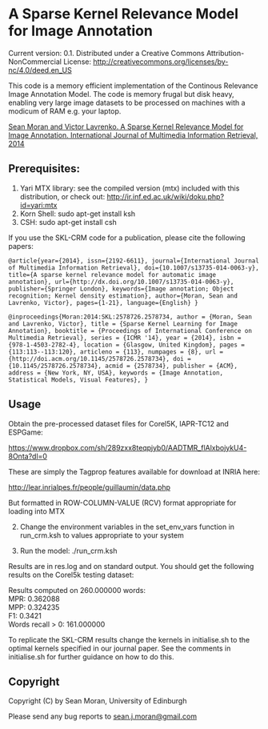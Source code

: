 # A Sparse Kernel Relevance Model for Image Annotation

Current version: 0.1. Distributed under a Creative Commons Attribution-NonCommercial License: http://creativecommons.org/licenses/by-nc/4.0/deed.en_US

This code is a memory efficient implementation of the Continous Relevance Image Annotation Model. The code is memory frugal but disk heavy, enabling very large image datasets to be processed on machines with a modicum of RAM e.g. your laptop.

[Sean Moran and Victor Lavrenko. A Sparse Kernel Relevance Model for Image Annotation. International Journal of Multimedia Information Retrieval, 2014](http://link.springer.com/article/10.1007%2Fs13735-014-0063-y)

## Prerequisites:

1. Yari MTX library: see the compiled version (mtx) included with this distribution, or check out: http://ir.inf.ed.ac.uk/wiki/doku.php?id=yari:mtx
2. Korn Shell: sudo apt-get install ksh
3. CSH: sudo apt-get install csh

If you use the SKL-CRM code for a publication, please cite the following papers:

```
@article{year={2014}, issn={2192-6611}, journal={International Journal of Multimedia Information Retrieval}, doi={10.1007/s13735-014-0063-y}, title={A sparse kernel relevance model for automatic image annotation}, url={http://dx.doi.org/10.1007/s13735-014-0063-y}, publisher={Springer London}, keywords={Image annotation; Object recognition; Kernel density estimation}, author={Moran, Sean and Lavrenko, Victor}, pages={1-21}, language={English} }
```
```
@inproceedings{Moran:2014:SKL:2578726.2578734, author = {Moran, Sean and Lavrenko, Victor}, title = {Sparse Kernel Learning for Image Annotation}, booktitle = {Proceedings of International Conference on Multimedia Retrieval}, series = {ICMR '14}, year = {2014}, isbn = {978-1-4503-2782-4}, location = {Glasgow, United Kingdom}, pages = {113:113--113:120}, articleno = {113}, numpages = {8}, url = {http://doi.acm.org/10.1145/2578726.2578734}, doi = {10.1145/2578726.2578734}, acmid = {2578734}, publisher = {ACM}, address = {New York, NY, USA}, keywords = {Image Annotation, Statistical Models, Visual Features}, }
```

## Usage

Obtain the pre-processed dataset files for Corel5K, IAPR-TC12 and ESPGame:

https://www.dropbox.com/sh/289zxx8teqpjyb0/AADTMR_flAlxbojykU4-8Onta?dl=0

These are simply the Tagprop features available for download at INRIA here:

http://lear.inrialpes.fr/people/guillaumin/data.php

But formatted in ROW-COLUMN-VALUE (RCV) format appropriate for loading into MTX

2. Change the environment variables in the set_env_vars function in run_crm.ksh 
   to values appropriate to your system

3. Run the model: ./run_crm.ksh

Results are in res.log and on standard output. You should get the following results 
on the Corel5k testing dataset:

Results computed on 260.000000 words:                                                                                                                                         
MPR:  0.362088                                                                                                                                                                
MPP:  0.324235                                                                                                                                                                
F1:  0.3421                                                                                                                                                                   
Words recall > 0:  161.000000   

To replicate the SKL-CRM results change the kernels in initialise.sh to the optimal
kernels specified in our journal paper. See the comments in initialise.sh for further
guidance on how to do this.
 
## Copyright

Copyright (C) by Sean Moran, University of Edinburgh

Please send any bug reports to sean.j.moran@gmail.com
